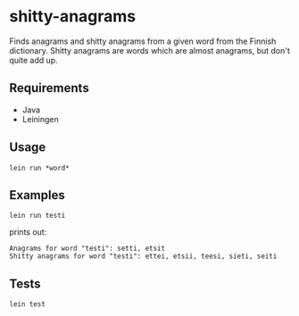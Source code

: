 # shitty-anagrams

Finds anagrams and shitty anagrams from a given word from the Finnish dictionary. Shitty anagrams are words which are almost anagrams, but don't quite add up.

## Requirements

 * Java
 * Leiningen

## Usage

    lein run *word*

## Examples

    lein run testi

prints out:

    Anagrams for word "testi": setti, etsit
    Shitty anagrams for word "testi": ettei, etsii, teesi, sieti, seiti

## Tests

    lein test
